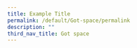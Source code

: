 ```yaml
---
title: Example Title
permalink: /default/Got-space/permalink
description: ""
third_nav_title: Got space
---
```

